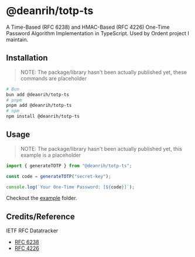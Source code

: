 # @deanrih/totp-ts

A Time-Based (RFC 6238) and HMAC-Based (RFC 4226) One-Time Password Algorithm Implementation in TypeScript. Used by Ordent project I maintain.

## Installation

> NOTE: The package/library hasn't been actually published yet, these commands are placeholder

```sh
# Bun
bun add @deanrih/totp-ts
# pnpm
pnpm add @deanrih/totp-ts
# npm
npm install @deanrih/totp-ts
```

## Usage

> NOTE: The package/library hasn't been actually published yet, this example is a placeholder

```ts
import { generateTOTP } from "@deanrih/totp-ts";

const code = generateTOTP("secret-key");

console.log(`Your One-Time Password: [${code}]`);
```

Checkout the [example](https://github.com/deanrih/totp-ts/blob/main/example) folder.

## Credits/Reference

IETF RFC Datatracker

- [RFC 6238 <Time-Based One-Time Password Algorithm>](https://datatracker.ietf.org/doc/html/rfc6238)
- [RFC 4226 <HMAC-Based One-Time Password Algorithm>](https://datatracker.ietf.org/doc/html/rfc4226)
